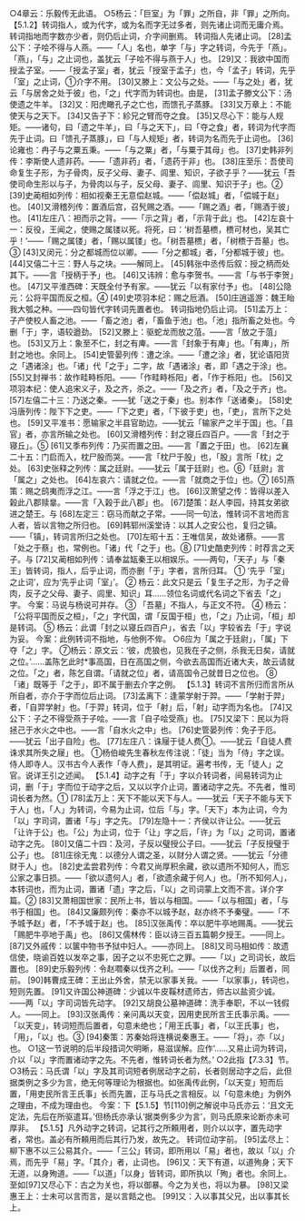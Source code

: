 <!-- { "loadSidebar": true } -->
○4章云：乐毅传无此语。
○5杨云：「巨室」为「罪」之所自，非「罪」之所向。
【5.1.2】转词指人，或为代字，或为名而字无过多者，则先诸止词而无庸介焉。转词指地而字数亦少者，则仍后止词，介字间删焉。
转词指人先诸止词。
[28]孟公下：子哙不得与人燕。——「人」名也，单字「与」字之转词，今先于「燕」。「燕」，「与」之止词也，盖犹云「子哙不得与燕于人」也。
[29]又：我欲中国而授孟子室。——「授孟子室」者，犹云「授室于孟子」也，今「孟子」转词，先乎「室」之止词，①介字不用。
[30]又滕上：文公与之处。——「与之处」者，犹云「与居舍之处于彼」也，「之」代字而为转词也。由是，
[31]孟子滕文公下：汤使遗之牛羊。
[32]又：阳虎瞰孔子之亡也，而馈孔子蒸豚。
[33]又万章上：不能使天与之天下。
[34]又告子下：紾兄之臂而夺之食。
[35]又尽心下：能与人规矩。——诸句，曰「遗之牛羊」，曰「与之天下」，曰「夺之食」者，转词为代字而先于止词。曰「馈孔子蒸豚」，曰「与人规矩」者，转词为名而先于止词也。
[36]论雍也：冉子与之粟五秉。——「与之粟」者，「与粟于其母」也。
[37]史韩非列传：李斯使人遗非药。——「遗非药」者，「遗药于非」也。
[38]庄至乐：吾使司命复生子形，为子骨肉，反子父母、妻子、闾里、知识，子欲子乎？——犹云「吾使司命生形以与子，为骨肉以与子，反父母、妻子、闾里、知识于子」也。②
[39]史蔺相如列传：相如视秦王无意偿赵城。——「偿赵城」者，「偿城于赵」也。
[40]又滑稽列传：置酒后宫，召髠赐之酒。——「赐之酒」者，「赐酒于彼」也。
[41]左庄八：袒而示之背。——「示之背」者，「示背于此」也。
[42]左哀十一：反役，王闻之，使赐之属镂以死。将死，曰：‘树吾墓槚，槚可材也，吴其亡乎！’——「赐之属镂」者，「赐以属镂」也。「树吾墓槚」者，「树槚于吾墓」也。③
[43]又闵元：分之都城而位以卿。——「分之都城」者，「分都城于彼」也。
[44]又僖二十三：野人与之块。——解同上。
[45]韩张中丞传后叙：授之柄而处其下。——言「授柄于予」也。
[46]又讳辨：愈与李贺书。——言「与书于李贺」也。
[47]又平淮西碑：天既全付予有家。——犹云「以有家付予」也。
[48]公隐元：公将平国而反之桓。④
[49]史项羽本纪：赐之卮酒。
[50]庄逍遥游：魏王眙我大瓠之种。——四句皆代字转词先置者也。
转词指地仍后止词。
[51]孟万上：子产使校人畜之池。——「畜之池」者，「畜鱼于池」也。「池」指所畜之处也。今删「于」字，语较遒劲。
[52]又滕上：驱蛇龙而放之菹。——言「放之于菹」也。
[53]又万上：象至不仁，封之有庳。——言「封象于有庳」也。「有庳」，所封之地也。余同上。
[54]史管晏列传：遭之涂。——「遭之涂」者，犹论语阳货之「遇诸涂」也。「诸」代「之于」二字，故「遇诸涂」者，即「遇之于涂」也。
[55]又封禅书：故作畦畤栎阳。——「作畦畤栎阳」者，「作于栎阳」也。
[56]又项羽本纪：使人追宋义子，及之齐，杀之。——「及之齐」者，「及之于齐」也。
[57]左僖二十三：乃送之秦。——犹「送之于秦」也。别本作「送诸秦」。
[58]史冯唐列传：陛下下之吏。——「下之吏」者，「下彼于吏」也，「吏」，言所下之处也。
[59]又平准书：愿输家之半县官助边。——犹云「输家产之半于国」也。「县官」者，亦言所输之处也。
[60]又滑稽列传：封之寝丘四百户。——言「封之于寝丘」。⑤
[61]又季布列传：乃买而置之田。——言「置之于田」也。
[62]左襄二十五：门启而入，枕尸股而哭。——言「枕尸于股」也，「股」言所「枕」之处。
[63]史张释之列传：属之廷尉。——犹云「属于廷尉」也。⑥「廷尉」言「属之」之处也。
[64]左哀六：请就之位。——言「就商之于位」也。⑦
[65]燕策：赐之鸱夷而浮之江。——言「浮之于江」也。
[66]汉萧望之传：皆得以差入榖此八郡赎辠。——言「入榖于此八郡」也。
[67]楚策：赵人李园，持其女弟欲进之楚王。与
[68]左定三：窃马而献之子常。——同一句法，惟转词不言地而言人者，皆以言物之所归也。
[69]韩郓州溪堂诗：以其人之安公也，复归之镇。——「镇」，转词言所归之处也。
[70]左昭十五：王唯信吴，故处诸蔡。——言「处之于蔡」也，常例也。「诸」代「之于」也。⑧
[71]史酷吏列传：时荐言之天子。与
[72]又蔺相如列传：请奉盆缻秦王以相娱乐。——两句，「天子」与「秦王」皆转词，指人，后乎止词，而亦删「于」字者，言所归耳。
① ‘先乎「室」之止词’，应为‘先乎止词「室」’。
② 杨云：此文只是云「复生子之形，为子之骨肉，反子之父母、妻子、闾里、知识」耳……领位名词或代名词之下省去「之」字。  今案：马说与杨说可并存。
③ 「吾墓」不指人，与正文不符。
④ 杨云：「公将平国而反之桓」，「之」字代国，谓「反国于桓」也，「之」乃止词，「桓」却是转词。
⑤ 杨云：此谓「封之以寝丘四百户」，省去「以」字较省去「于」字说为妥。  今案：此例转词不指地，与他例不侔。
○6应为「属之于廷尉」，「属」下夺「之」字。
⑦杨云：原文云：‘彼，虎狼也，见我在子之侧，杀我无日矣，请就之位。’……盖陈乞此时*事高国，日在高国之侧，今欲去高国而近诸大夫，故云请就之位。「之」者，陈乞自谓。「请就之位」者，请高国令己就昔日之位也。
⑧「诸」既等于「之于」，即不属于删去介字之例。
【5.1.3】转词不言所归而言所从所自者，亦介于字而位后止词。
[73]孟离下：逢蒙学射于羿。——「学射于羿」者，「自羿学射」也。「于羿」转词，位于「射」后，「射」动字而为名也。
[74]又公下：子之不得受燕于子哙。——言「自子哙受燕」也。
[75]又梁下：民以为将拯己于水火之中也。——言「自水火之中」也。
[76]史管晏列传：免子于厄。——犹云「出子自险」也。
[77]左庄八：诛屦于徒人费①。——犹云「自徒人费诛求其所失之屦」也。
①杨伯峻先生春秋左传注说：「徒」当为「侍」字之误。侍人即寺人。汉书古今人表作「寺人费」，是其明证。遍考书传，无「徒人」之官。说详王引之述闻。
【5.1.4】动字之有「于」字以介转词者，间易转词为止词，删「于」字而位于动字之后，又以以字介止词，置诸动字之先。不先者，惟司词长者为然。①
[78]孟万上：天下不能以天下与人。——犹云「天子不能与天下于人」也，「人」为转词，今易为止词，位后「与」字。「天下」本为止词，今为「以」字司词，置诸「与」字之先。
[79]左隐十一：齐侯以许让公。——犹云「让许于公」也。「公」为止词，位于「让」字之后，「许」为「以」之司词，置诸动字之先。
[80]又僖二十四：及河，子反以璧授公子曰。——犹云「子反授璧于公子」也。
[81]庄徐无鬼：以德分人谓之圣，以财分人谓之贤。——犹云「分德财于人」也。
[82]史孟尝君列传：今君又尚厚积余藏，欲以遗所不知何人，而忘公家之事日损。——「欲以遗何人」者，「欲遗余藏于何人」也。「所不知何人」，本转词也，而为止词，置诸「遗」字之后，「以」之司词蒙上文而不言。详介字篇。②
[83]又萧相国世家：民所上书，皆以与相国。——「以与相国」者，「与书于相国」也。
[84]又廉颇列传：秦亦不以城予赵，赵亦终不予秦璧。——「不予城予赵」者，「不予城于赵」也。
[85]汉张禹传：卒以肥牛亭地赐禹。——犹云「赐肥牛亭地于禹」也。
[86]又儒林传：臣以诗三百五篇朝夕授王。——同上。
[87]又外戚传：以箧中物书予狱中妇人。——亦同上。
[88]又司马相如传：故遗信使，晓谕百姓以发卒之事，因子之以不忠死亡之罪。——「以」之司词长，故后置也。
[89]史乐毅列传：令赵嚪秦以伐齐之利。——「以伐齐之利」后置者，同前。
[90]韩曹成王碑：王出止外舍，禁无以家事关我。——「以家事」，转词也，短则先置。
[91]又许国公神道碑：少诚以牛皮鞵材遗师古，师古以盐资少诚。——两「以」字司词皆先动字。
[92]又胡良公墓神道碑：洗手奉职，不以一钱假人。——同上。
[93]汉张禹传：亲问禹以天变，因用吏民所言王氏事示禹。——「以天变」，转词短而后置者，句意未绝也；「用王氏事」者，「以王氏事」也，「用」，「以」也。③
[94]秦策：苏秦始将连横说秦惠王。——「将」，亦「以」也。
○1这一节说明的后半段措词欠明晰，易滋误解。应作‘……又易止词为转词，介以「以」字而置诸动字之先。不先者，惟转词长者为然。’
○2此指【7.3.3】节。
○3杨云：马氏谓「以」字及其司词短者例居动字之前，长者则居动字之后，此但据类例之多少为言，绝无何等理论为根据也。如张禹传此例，「以天变」短而后置，「用吏民所言王氏事」长而先置，正与马氏之言相反。以「句意未绝」为例外之理由，不成为理由也。  今案：下【5.1.5】节[110]例之解说中马氏亦云：‘且文无定法，先后在所驱遣耳。’但杨氏亦承认‘据类例多少为言’，则马氏原来论断亦未可厚非。
【5.1.5】凡外动字之转词，记其行之所頼用者，则介以以字，置先动字者，常也。盖必有所頼用而后其行乃发，故先之。
转词位动字前。
[95]孟尽上：柳下惠不以三公易其介。——「三公」转词，即所用以「易」者也，故以「以」介焉，而先乎「易」字。「其介」者，止词也。
[96]又：天下有道，以道殉身；天下无道，以身殉道。——「以道」「以身」皆转词，即所执以「殉」者也。余同上。
至如[97]又尽心下：古之为关也，将以御暴。今之为关也，将以为暴。
[98]又梁惠王上：士未可以言而言，是以言餂之也。
[99]又：入以事其父兄，出以事其长上。
